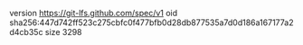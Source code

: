version https://git-lfs.github.com/spec/v1
oid sha256:447d742ff523c275cbfc0f477bfb0d28db877535a7d0d186a167177a2d4cb35c
size 3298
